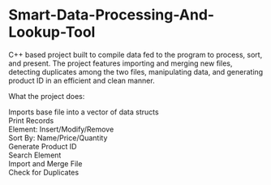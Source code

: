 # Smart-Data-Processing-And-Lookup-Tool
C++ based project built to compile data fed to the program to process, sort, and present. The project features importing and merging new files, detecting duplicates among the two files, manipulating data, and generating product ID in an efficient and clean manner.

What the project does:

Imports base file into a vector of data structs  
Print Records  
Element: Insert/Modify/Remove  
Sort By: Name/Price/Quantity  
Generate Product ID  
Search Element  
Import and Merge File  
Check for Duplicates  
